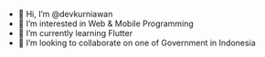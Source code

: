 - 👋 Hi, I’m @devkurniawan
- 👀 I’m interested in Web & Mobile Programming
- 🌱 I’m currently learning Flutter
- 💞️ I’m looking to collaborate on one of Government in Indonesia 


<!---
devkurniawan/devkurniawan is a ✨ special ✨ repository because its `README.md` (this file) appears on your GitHub profile.
You can click the Preview link to take a look at your changes.
--->
